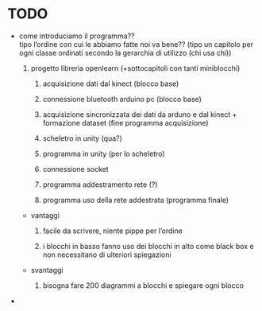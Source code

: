 **TODO**
========

-   come introduciamo il programma??  
    tipo l’ordine con cui le abbiamo fatte noi va bene?? (tipo un capitolo per
    ogni classe ordinati secondo la gerarchia di utilizzo (chi usa chi))

    1.  progetto libreria openlearn (+sottocapitoli con tanti miniblocchi)

        1.  acquisizione dati dal kinect (blocco base)

        2.  connessione bluetooth arduino pc (blocco base)

        3.  acquisizione sincronizzata dei dati da arduno e dal kinect +
            formazione dataset (fine programma acquisizione)

        4.  scheletro in unity (qua?)

        5.  programma in unity (per lo scheletro)

        6.  connessione socket

        7.  programma addestramento rete (?)

        8.  programma uso della rete addestrata (programma finale)

    -   vantaggi

        1.  facile da scrivere, niente pippe per l’ordine

        2.  i blocchi in basso fanno uso dei blocchi in alto come black box e
            non necessitano di ulteriori spiegazioni

    -   svantaggi

        1.  bisogna fare 200 diagrammi a blocchi e spiegare ogni blocco  
            

-    
